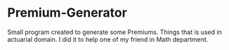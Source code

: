 # Premium-Generator
Small program created to generate some Premiums. Things that is used in actuarial domain. I did it to help one of my friend in Math department. 
